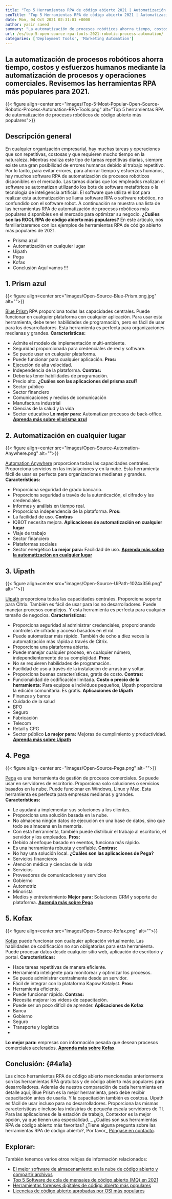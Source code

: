 ```yaml
---
title: "Top 5 Herramientas RPA de código abierto 2021 | Automatización de procesos robóticos" 
seoTitle: "Top 5 Herramientas RPA de código abierto 2021 | Automatización de procesos robóticos" 
date: Mon, 04 Oct 2021 02:31:01 +0000
author: yasir saeed
summary: "La automatización de procesos robóticos ahorra tiempo, costos y esfuerzos humanos mediante la automatización de procesos y operaciones comerciales. Revisemos las herramientas RPA más populares para 2021." 
url: /es/top-5-open-source-rpa-tools-2021-robotic-process-automation/
categories: ['Deployment Tools', 'Marketing Automation']
---
```


## La automatización de procesos robóticos ahorra tiempo, costos y esfuerzos humanos mediante la automatización de procesos y operaciones comerciales. Revisemos las herramientas RPA más populares para 2021.

{{< figure align=center src="images/Top-5-Most-Popular-Open-Source-Robotic-Process-Automation-RPA-Tools.png" alt="Top 5 herramientas RPA de automatización de procesos robóticos de código abierto más populares">}}


## **Descripción general**
En cualquier organización empresarial, hay muchas tareas y operaciones que son repetitivas, costosas y que requieren mucho tiempo en la naturaleza. Mientras realiza este tipo de tareas repetitivas diarias, siempre existe una gran posibilidad de errores humanos debido al trabajo repetitivo. Por lo tanto, para evitar errores, para ahorrar tiempo y esfuerzos humanos, hay muchos software RPA de automatización de procesos robóticos disponibles en el mercado.
Las tareas diarias que los empleados realizan el software se automatizan utilizando los bots de software metafóricos o la tecnología de inteligencia artificial. El software que utiliza el bot para realizar esta automatización se llama software RPA o software robótico, no confundido con el software robot. A continuación se muestra una lista de las herramientas RPA de automatización de procesos robóticos más populares disponibles en el mercado para optimizar su negocio.
**¿Cuáles son las ROOL RPA de código abierto más populares?**  En este artículo, nos familiarizaremos con los ejemplos de herramientas RPA de código abierto más populares de 2021.
  * Prisma azul
  * Automatización en cualquier lugar
  * Uipath
  * Pega
  * Kofax
  * Conclusión
Aquí vamos !!!

## 1. Prism azul

{{< figure align=center src="images/Open-Source-Blue-Prism.png.jpg" alt="">}}

[Blue Prism][1] RPA proporciona todas las capacidades centrales. Puede funcionar en cualquier plataforma con cualquier aplicación. Para usar esta herramienta, debe tener habilidades de programación, pero es fácil de usar para los desarrolladores. Esta herramienta es perfecta para organizaciones medianas y grandes.
**Características:**
  * Admite el modelo de implementación multi-ambiente.
  * Seguridad proporcionada para credenciales de red y software.
  * Se puede usar en cualquier plataforma.
  * Puede funcionar para cualquier aplicación.
**Pros:** 
  * Ejecución de alta velocidad.
  * Independencia de la plataforma.
**Contras:**
  * Deberías tener habilidades de programación.
  * Precio alto.
**¿Cuáles son las aplicaciones del prisma azul?** 
  * Sector público
  * Sector financiero
  * Comunicaciones y medios de comunicación
  * Manufactura industrial
  * Ciencias de la salud y la vida
  * Sector educativo
**Lo mejor para:**  Automatizar procesos de back-office.
**[Aprenda más sobre el prisma azul][1]** 

## 2. Automatización en cualquier lugar

{{< figure align=center src="images/Open-Source-Automation-Anywhere.png" alt="">}}

[Automation Anywhere][2] proporciona todas las capacidades centrales. Proporciona servicios en las instalaciones y en la nube. Esta herramienta fácil de usar es perfecta para organizaciones medianas y grandes.
**Características:**
  * Proporciona seguridad de grado bancario.
  * Proporciona seguridad a través de la autenticación, el cifrado y las credenciales.
  * Informes y análisis en tiempo real.
  * Proporciona independencia de la plataforma.
**Pros:** 
  * La facilidad de uso.
**Contras**
  * IQBOT necesita mejora.
**Aplicaciones de automatización en cualquier lugar** 
  * Viaje de trabajo
  * Sector financiero
  * Plataformas sociales
  * Sector energético
**Lo mejor para:**  Facilidad de uso.
**[Aprenda más sobre la automatización en cualquier lugar][2]** 

## 3. Uipath

{{< figure align=center src="images/Open-Source-UiPath-1024x356.png" alt="">}}

[Uipath][3] proporciona todas las capacidades centrales. Proporciona soporte para Citrix. También es fácil de usar para los no desarrolladores. Puede manejar procesos complejos. Y esta herramienta es perfecta para cualquier tamaño de negocios.
**Características:**
  * Proporciona seguridad al administrar credenciales, proporcionando controles de cifrado y acceso basados ​​en el rol.
  * Puede automatizar más rápido. También de ocho a diez veces la automatización más rápida a través de Citrix.
  * Proporciona una plataforma abierta.
  * Puede manejar cualquier proceso, en cualquier número, independientemente de su complejidad.
**Pros:** 
  * No se requieren habilidades de programación.
  * Facilidad de uso a través de la instalación de arrastrar y soltar.
  * Proporciona buenas características, gratis de costo.
**Contras:**
  * Funcionalidad de codificación limitada.
**Costo o precio de la herramienta:** 
Para equipos e individuos pequeños, Uipath proporciona la edición comunitaria. Es gratis.
**Aplicaciones de Uipath** 
  * Finanzas y banca
  * Cuidado de la salud
  * BPO
  * Seguro
  * Fabricación
  * Telecom
  * Retail y CPG
  * Sector público
**Lo mejor para:**  Mejoras de cumplimiento y productividad.
**[Aprenda más sobre Uipath][3]** 

## 4. Pega

{{< figure align=center src="images/Open-Source-Pega.png" alt="">}}

[Pega][4] es una herramienta de gestión de procesos comerciales. Se puede usar en servidores de escritorio. Proporciona solo soluciones o servicios basados ​​en la nube. Puede funcionar en Windows, Linux y Mac. Esta herramienta es perfecta para empresas medianas y grandes.
**Características:**
  * Le ayudará a implementar sus soluciones a los clientes.
  * Proporciona una solución basada en la nube.
  * No almacena ningún datos de ejecución en una base de datos, sino que todo se almacena en la memoria.
  * Con esta herramienta, también puede distribuir el trabajo al escritorio, el servidor y los empleados.
**Pros:** 
  * Debido al enfoque basado en eventos, funciona más rápido.
  * Es una herramienta robusta y confiable.
**Contras:**
  * No hay una solución local.
**¿Cuáles son las aplicaciones de Pega?** 
  * Servicios financieros
  * Atención médica y ciencias de la vida
  * Servicios
  * Proveedores de comunicaciones y servicios
  * Gobierno
  * Automotriz
  * Minorista
  * Medios y entretenimiento
**Mejor para:**  Soluciones CRM y soporte de plataforma.
**[Aprenda más sobre Pega][4]** 

## 5. Kofax

{{< figure align=center src="images/Open-Source-Kofax.png" alt="">}}

[Kofax][5] puede funcionar con cualquier aplicación virtualmente. Las habilidades de codificación no son obligatorias para esta herramienta. Puede procesar datos desde cualquier sitio web, aplicación de escritorio y portal.
**Características:**
  * Hace tareas repetitivas de manera eficiente.
  * Herramienta inteligente para monitorear y optimizar los procesos.
  * Se puede administrar centralmente desde un servidor.
  * Fácil de integrar con la plataforma Kapow Katalyst.
**Pros:** 
  * Herramienta eficiente.
  * Puede funcionar rápido.
**Contras:**
  * Necesita mejorar los videos de capacitación.
  * Puede ser un poco difícil de aprender.
**Aplicaciones de Kofax** 
  * Banca
  * Gobierno
  * Seguro
  * Transporte y logística
  *
**Lo mejor para:**  empresas con información pesada que desean procesos comerciales acelerados.
**[Aprenda más sobre Kofax][5]** 

## **Conclusión:**    {#4a1a}
Las cinco herramientas RPA de código abierto mencionadas anteriormente son las herramientas RPA gratuitas y de código abierto más populares para desarrolladores. Además de nuestra comparación de cada herramienta en detalle aquí, Blue Prism es la mejor herramienta, pero debe recibir capacitación antes de usarla. Y la capacitación también es costosa. Uipath es fácil de usar incluso para no desarrolladores. Proporciona las mismas características e incluso las industrias de pequeña escala servidores de TI. Para las aplicaciones de la estación de trabajo, Contextor es la mejor opción, ya que tienen una especialidad.
_ ¿Cuáles son sus herramientas RPA de código abierto más favoritas? ¿Tiene alguna pregunta sobre las herramientas RPA de código abierto?, Por favor_ [Póngase en contacto][6].

## Explorar:
También tenemos varios otros relojes de información relacionados:
  * [El mejor software de almacenamiento en la nube de código abierto y compartir archivos][7]
  * [Top 5 Software de cola de mensajes de código abierto (MQ) en 2021][8]
  * [Herramientas forenses digitales de código abierto más populares][9]
  * [Licencias de código abierto aprobadas por OSI más populares][10]

  
[1]: https://www.blueprism.com/
[2]: https://www.automationanywhere.com/
[3]: https://www.uipath.com/
[4]: https://www.pega.com/
[5]: https://www.kofax.com/
[6]: mailto:yasir.saeed@aspose.com
[7]: https://products.containerize.com/backup-and-sync/
[8]: https://blog.containerize.com/message-queue-software/top-5-open-source-message-queue-software-in-2021/
[9]: https://blog.containerize.com/digital-forensic-tools/top-5-open-source-digital-forensic-tools-in-2021/
[10]: https://blog.containerize.com/licenses-standards/top-5-most-popular-osi-approved-open-source-licenses-of-2021/

